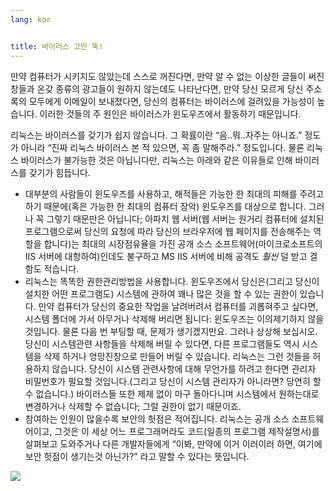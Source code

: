 ```yaml
---
lang: kor


title: ﻿바이러스 고민 뚝!
---
```


만약 컴퓨터가 시키지도 않았는데 스스로 꺼진다면, 만약 알 수 없는 이상한 글들이 써진 창들과 온갖 종류의 광고들이 원하지 않는데도 나타난다면, 만약 당신 모르게 당신 주소록의 모두에게 이메일이 보내졌다면, 당신의 컴퓨터는 바이러스에 걸려있을 가능성이 높습니다. 이러한 것들의 주 원인은 바이러스가 윈도우즈에서 활동하기 때문입니다.

리눅스는 바이러스를 갖기가 쉽지 않습니다. 그 확률이란 “음..뭐..자주는 아니죠.” 정도가 아니라 “진짜 리눅스 바이러스 본 적 있으면, 꼭 좀 말해주라.” 정도입니다. 물론 리눅스 바이러스가 불가능한 것은 아닙니다만, 리눅스는 아래와 같은 이유들로 인해 바이러스를 갖기가 힘듭니다.

<ul>

<li>대부분의 사람들이 윈도우즈를 사용하고, 해적들은 가능한 한 최대의 피해를 주려고 하기 때문에(혹은 가능한 한 최대의 컴퓨터 장악) 윈도우즈를 대상으로 합니다. 그러나 꼭 그렇기 때문만은 아닙니다; 아파치 웹 서버(웹 서버는 원거리 컴퓨터에 설치된 프로그램으로써 당신의 요청에 따라 당신의 브라우저에 웹 페이지를 전송해주는 역할을 합니다)는 최대의 시장점유율을 가진 공개 소스 소프트웨어(마이크로소프트의 IIS 서버에 대항하여)인데도 불구하고 MS IIS 서버에 비해 공격도 <i>훨씬</i> 덜 받고 결함도 적습니다.</li>

<li>리눅스는 똑똑한 권한관리방법을 사용합니다. 윈도우즈에서 당신은(그리고 당신이 설치한 어떤 프로그램도) 시스템에 관하여 꽤나 많은 것을 할 수 있는 권한이 있습니다. 만약 컴퓨터가 당신의 중요한 작업을 날려버려서 컴퓨터를 괴롭혀주고 싶다면, 시스템 폴더에 가서 아무거나 삭제해 버리면 됩니다: 윈도우즈는 이의제기하지 않을 것입니다. 물론 다음 번 부팅할 때, 문제가 생기겠지만요. 그러나 상상해 보십시오. 당신이 시스템관련 사항들을 삭제해 버릴 수 있다면, 다른 프로그램들도 역시 시스템을 삭제 하거나 엉망진창으로 만들어 버릴 수 있습니다. 리눅스는 그런 것들을 허용하지 않습니다. 당신이 시스템 관련사항에 대해 무언가를 하려고 한다면 관리자 비밀번호가 필요할 것입니다.(그리고 당신이 시스템 관리자가 아니라면? 당연히 할 수 없습니다.) 바이러스들 또한 제제 없이 마구 돌아다니며 시스템에서 원하는대로 변경하거나 삭제할 수 없습니다; 그럴 권한이 없기 때문이죠.</li>

<li>참여하는 인원이 많을수록 보안의 헛점은 적어집니다. 리눅스는 공개 소스 소프트웨어이고, 그것은 이 세상 어느 프로그래머라도 코드(일종의 프로그램 제작설명서)를 살펴보고 도와주거나 다른 개발자들에게 “이봐, 만약에 이거 이러이러 하면, 여기에 보안 헛점이 생기는것 아닌가?” 라고 말할 수 있다는 뜻입니다.</li>

</ul>

<img src="Images/viruses_thumb.png" />




